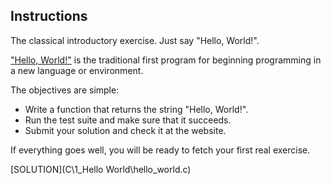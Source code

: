 ## Instructions

The classical introductory exercise. Just say "Hello, World!".

["Hello, World!"](http://en.wikipedia.org/wiki/%22Hello,_world!%22_program) is the traditional first program for beginning programming in a new language or environment.

The objectives are simple:

-   Write a function that returns the string "Hello, World!".
-   Run the test suite and make sure that it succeeds.
-   Submit your solution and check it at the website.

If everything goes well, you will be ready to fetch your first real exercise.

[SOLUTION](C\1_Hello World\hello_world.c)